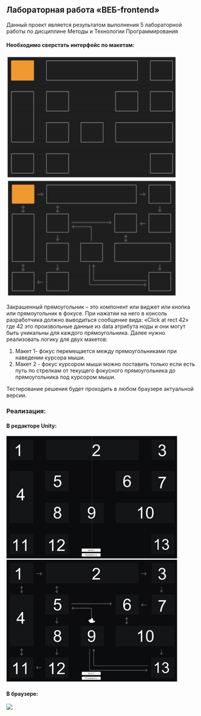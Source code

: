 ## Лабораторная работа «ВЕБ-frontend»
Данный проект является результатом выполнения 5 лабораторной работы по дисциплине Методы и Технологии Программирования

#### Необходимо сверстать интерфейс по макетам:

<img align="centre" alt="Android Studio" width="450px" src="https://github.com/gwiden/Lab-5-WEB-frontend/blob/main/screenshots/Maket%201%20Original.jpg"/>

<img align="centre" alt="Android Studio" width="450px" src="https://github.com/gwiden/Lab-5-WEB-frontend/blob/main/screenshots/Maket%202%20Original.jpg"/>

Закрашенный прямоугольник – это компонент или виджет
или кнопка или прямоугольник в фокусе. При нажатии на него в
консоль разработчика должно выводиться сообщение вида:
«Click at rect 42» где 42 это произвольные данные из data атрибута ноды и они могут быть уникальны для каждого прямоугольника.
Далее нужно реализовать логику для двух макетов:

1. Макет 1- фокус перемещается между прямоугольниками
при наведении курсора мыши. 
2. Макет 2 - фокус курсором мыши можно поставить только
если есть путь по стрелкам от текущего фокусного прямоугольника до прямоугольника под курсором мыши.

Тестирование решения будет проходить в любом браузере
актуальной версии. 

### Реализация:

#### В редакторе Unity:

<img align="centre" alt="Android Studio" width="450px" src="https://github.com/gwiden/Lab-5-WEB-frontend/blob/main/screenshots/Maket%201.jpg"/>

<img align="centre" alt="Android Studio" width="450px" src="https://github.com/gwiden/Lab-5-WEB-frontend/blob/main/screenshots/Maket%202.jpg"/>

#### В браузере:

[<img align="centre" width="700x" src="github.com/gwiden/Lab-5-WEB-frontend/blob/main/screenshots/YT.jpg" />][youtube]

[youtube]: https://www.youtube.com/watch?v=g9NBBN9tTgA

